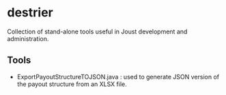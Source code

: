 destrier
======

Collection of stand-alone tools useful in Joust development and administration.

Tools
------------

- ExportPayoutStructureTOJSON.java : used to generate JSON version of the payout structure from an XLSX file.

